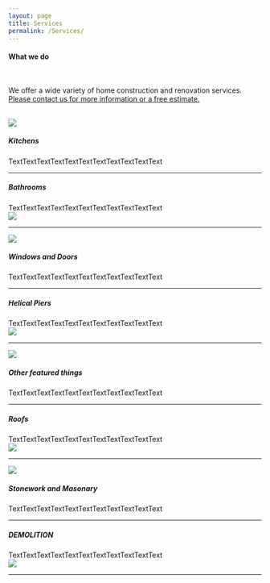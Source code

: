 ```yaml
---
layout: page
title: Services
permalink: /Services/
---
```

<div class="container">
<h4> What we do</h4><br>
<p> We offer a wide variety of home construction and renovation services. <a class="black-text" href="{{ site.baseurl }}/contact/index.html">Please contact us for more information or a free estimate.</a></p><br>
<div class="row">
  <div class="col s12 m6 l6"><img src="{{ site.baseurl }}/images/gallery/large.jpg" class="responsive-img"></div>
  <div class="col s12 m6 l6"><h5>Kitchens</h5>TextTextTextTextTextTextTextTextTextTextText</div>
</div><hr class="style17">
<div class="row">
  <div class="col s12 m6 l6"><h5>Bathrooms</h5>TextTextTextTextTextTextTextTextTextTextText</div>
  <div class="col s12 m6 l6"><img src="{{ site.baseurl }}/images/gallery/large.jpg" class="responsive-img"></div>
</div><hr class="style17">
<div class="row">
  <div class="col s12 m6 l6"><img src="{{ site.baseurl }}/images/gallery/large.jpg" class="responsive-img"></div>
  <div class="col s12 m6 l6"><h5>Windows and Doors</h5>TextTextTextTextTextTextTextTextTextTextText</div>
</div><hr class="style17">
<div class="row">
  <div class="col s12 m6 l6"><h5>Helical Piers</h5>TextTextTextTextTextTextTextTextTextTextText</div>
  <div class="col s12 m6 l6"><img src="{{ site.baseurl }}/images/gallery/large.jpg" class="responsive-img"></div>
</div><hr class="style17">
<div class="row">
<div class="col s12 m6 l6"><img src="{{ site.baseurl }}/images/gallery/large.jpg" class="responsive-img"></div>
<div class="col s12 m6 l6"><h5>Other featured things</h5>TextTextTextTextTextTextTextTextTextTextText</div>
</div><hr class="style17">
<div class="row">
<div class="col s12 m6 l6"><h5>Roofs</h5>TextTextTextTextTextTextTextTextTextTextText</div>
<div class="col s12 m6 l6"><img src="{{ site.baseurl }}/images/gallery/large.jpg" class="responsive-img"></div>
</div><hr class="style17">
<div class="row">
<div class="col s12 m6 l6"><img src="{{ site.baseurl }}/images/gallery/large.jpg" class="responsive-img"></div>
<div class="col s12 m6 l6"><h5>Stonework and Masonary</h5>TextTextTextTextTextTextTextTextTextTextText</div>
</div><hr class="style17">
<div class="row">
<div class="col s12 m6 l6"><h5>DEMOLITION</h5>TextTextTextTextTextTextTextTextTextTextText</div>
<div class="col s12 m6 l6"><img src="{{ site.baseurl }}/images/gallery/large.jpg" class="responsive-img"></div>
</div><hr class="style17">
</div>
